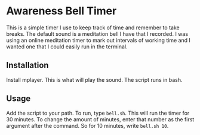 # Awareness Bell Timer 
This is a simple timer I use to keep track of time and remember to take breaks. The default sound is a meditation bell I have that I recorded. I was using an online meditation timer to mark out intervals of working time and I wanted one that I could easily run in the terminal. 

## Installation
Install mplayer. This is what will play the sound. The script runs in bash. 

## Usage 
Add the script to your path. To run, type `bell.sh`. This will run the timer for 30 minutes. 
To change the amount of minutes, enter that number as the first argument after the command. So for 10 minutes, write `bell.sh 10`. 
